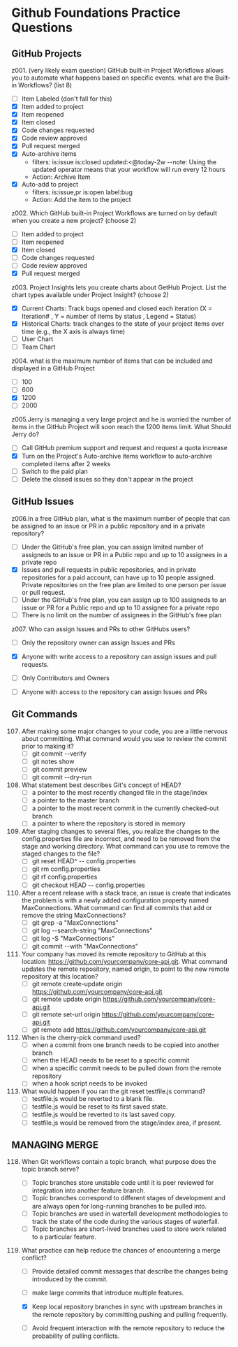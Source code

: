 # Github Foundations Practice Questions

## GitHub Projects
z001. (very likely exam question) GitHub built-in Project Workflows allows you to automate what happens based on specific events. what are the Built-in Workflows? (list 8)
  - [ ] Item Labeled (don't fall for this)
  - [x] Item added to project
  - [x] Item reopened 
  - [x] Item closed
  - [x] Code changes requested
  - [x] Code review approved
  - [x] Pull request merged
  - [x] Auto-archive items
      * filters: is:issue is:closed updated:<@today-2w    --note: Using the updated operator means that your workflow will run every 12 hours
      * Action: Archive Item
  - [x] Auto-add to project
      * filters: is:issue,pr is:open label:bug
      * Action: Add the item to the project

z002. Which GitHub built-in Project Workflows are turned on by default when you create a new project? (choose 2)
  - [ ] Item added to project
  - [ ] Item reopened 
  - [x] Item closed
  - [ ] Code changes requested
  - [ ] Code review approved
  - [x] Pull request merged

z003. Project Insights lets you create charts about GetHub Project. List the chart types available under Project Insight? (choose 2)
  - [x] Current Charts: Track bugs opened and closed each iteration (X = Iteration#  , Y = number of items by status , Legend = Status)
  - [x] Historical Charts: track changes to the state of your project items over time (e.g., the X axis is always time)
  - [ ] User Chart
  - [ ] Team Chart

z004. what is the maximum number of items that can be included and displayed in a GitHub Project
  - [ ] 100
  - [ ] 600
  - [x] 1200
  - [ ] 2000

z005.Jerry is managing a very large project and he is worried the number of items in the GitHub Project will soon reach the 1200 items limit. What Should Jerry do?
  - [ ] Call GitHub premium support and request and request a quota increase
  - [x] Turn on the Project's Auto-archive items workflow to auto-archive completed items after 2 weeks
  - [ ] Switch to the paid plan
  - [ ] Delete the closed issues so they don't appear in the project

## GitHub Issues
z006.In a free GitHub plan, what is the maximum number of people that can be assigned to an issue or PR in a public repository and in a private repository?
  - [ ] Under the GitHub's free plan, you can assign limited number of assigneds to an issue or PR in a Public repo and up to 10 assignees in a private repo
  - [x] Issues and pull requests in public repositories, and in private repositories for a paid account, can have up to 10 people assigned. Private repositories on the free plan are limited to one person per issue or pull request.
  - [ ] Under the GitHub's free plan, you can assign up to 100 assigneds to an issue or PR for a Public repo and up to 10 assignee for a private repo
  - [ ] There is no limit on the number of assignees in the GitHub's free plan

z007. Who can assign Issues and PRs to other GitHubs users?
  - [ ] Only the repository owner can assign Issues and PRs
  - [x] Anyone with write access to a repository can assign issues and pull requests.
  - [ ] Only Contributors and Owners
  - [ ] Anyone with access to the repository can assign Issues and PRs


## Git Commands
107. After making some major changes to your code, you are a little nervous about committing. What command would you use to review the commit prior to making it?
     - [ ] git commit --verify
     - [ ] git notes show
     - [ ] git commit preview
     - [ ] git commit --dry-run
    
108. What statement best describes Git's concept of HEAD?
     - [ ] a pointer to the most recently changed file in the stage/index
     - [ ] a pointer to the master branch
     - [ ] a pointer to the most recent commit in the currently checked-out branch
     - [ ] a pointer to where the repository is stored in memory

109. After staging changes to several files, you realize the changes to the config.properties file are incorrect, and need to be removed from the stage and working directory. What command can you use to remove the staged changes to the file?
     - [ ] git reset HEAD^ -- config.properties
     - [ ] git rm config.properties
     - [ ] git rf config.properties
     - [ ] git checkout HEAD -- config.properties
    
110. After a recent release with a stack trace, an issue is create that indicates the problem is with a newly added configuration property named MaxConnections. What command can find all commits that add or remove the string MaxConnections?
     - [ ] git grep -a "MaxConnections"
     - [ ]  git log --search-string "MaxConnections"
     - [ ]  git log -S "MaxConnections"
     - [ ]  git commit --with "MaxConnections"
    
111. Your company has moved its remote repository to GitHub at this location: https://github.com/yourcompany/core-api.git. What command updates the remote repository, named origin, to point to the new remote repository at this location?
     - [ ] git remote create-update origin https://github.com/yourcompany/core-api.git
     - [ ] git remote update origin https://github.com/yourcompany/core-api.git
     - [ ] git remote set-url origin https://github.com/yourcompany/core-api.git
     - [ ] git remote add https://github.com/yourcompany/core-api.git
    
112. When is the cherry-pick command used?
     - [ ] when a commit from one branch needs to be copied into another branch
     - [ ] when the HEAD needs to be reset to a specific commit
     - [ ] when a specific commit needs to be pulled down from the remote repository
     - [ ] when a hook script needs to be invoked

116. What would happen if you ran the git reset testfile.js command?
     - [ ] testfile.js would be reverted to a blank file.
     - [ ] testfile.js would be reset to its first saved state.
     - [ ] testfile.js would be reverted to its last saved copy.
     - [ ] testfile.js would be removed from the stage/index area, if present.

## MANAGING MERGE
118. When Git workflows contain a topic branch, what purpose does the topic branch serve?
     - [ ] Topic branches store unstable code until it is peer reviewed for integration into another feature branch.
     - [ ] Topic branches correspond to different stages of development and are always open for long-running branches to be pulled into.
     - [ ] Topic branches are used in waterfall development methodologies to track the state of the code during the various stages of waterfall.
     - [ ] Topic branches are short-lived branches used to store work related to a particular feature.

119. What practice can help reduce the chances of encountering a merge conflict?

     - [ ] Provide detailed commit messages that describe the changes being introduced by the commit.
     - [ ] make large commits that introduce multiple features.
     - [x] Keep local repository branches in sync with upstream branches in the remote repository by committing,pushing and pulling frequently.
     - [ ] Avoid frequent interaction with the remote repository to reduce the probability of pulling conflicts.
         

